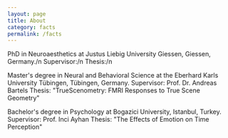 ```yaml
---
layout: page
title: About
category: facts
permalink: /facts
---
```


PhD in Neuroaesthetics at Justus Liebig University Giessen, Giessen, Germany./n
Supervisor:/n
Thesis:/n

Master's degree in Neural and Behavioral Science at the Eberhard Karls University Tübingen, Tübingen, Germany.
Supervisor: Prof. Dr. Andreas Bartels
Thesis: "TrueScenometry: FMRI Responses to True Scene Geometry"

Bachelor's degree in Psychology at Bogazici University, Istanbul, Turkey.
Supervisor: Prof. Inci Ayhan
Thesis: "The Effects of Emotion on Time Perception"
